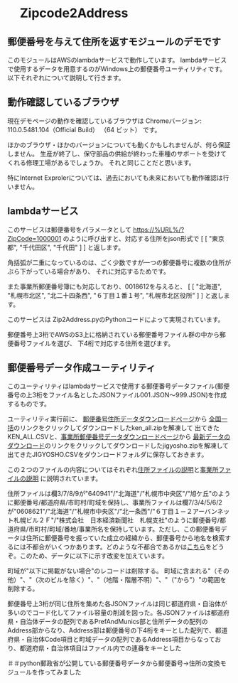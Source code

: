 # 　Zipcode2Address

## 郵便番号を与えて住所を返すモジュールのデモです

このモジュールはAWSのlambdaサービスで動作しています。
lambdaサービスで使用するデータを用意するのがWindows上の郵便番号ユーティリティです。
以下それぞれについて説明して行きます。

## 動作確認しているブラウザ

現在デモページの動作を確認しているブラウザは
Chromeバージョン: 110.0.5481.104（Official Build） （64 ビット）
です。

ほかのブラウザ・ほかのバージョンについても動くかもしれませんが、何ら保証しません。
生産が終了し、保守部品の供給が終わった車種のサポートを受けてくれる修理工場があるでしょうか。
それと同じことだと思います。

特にInternet Exprolerについては、過去においても未来においても動作確認は行いません。

## lambdaサービス

このサービスは郵便番号をパラメータとして
<https://%URL%/?ZipCode=1000001>
のように呼び出すと、対応する住所をjson形式で
[
  [
    "東京都",
    "千代田区",
    "千代田"
  ]
]
と返します。

角括弧が二重になっているのは、ごく少数ですが一つの郵便番号に複数の住所がぶら下がっている場合があり、
それに対応するためです。

また事業所郵便番号簿にも対応しており、0018612を与えると、
[
  [
    "北海道",
    "札幌市北区",
    "北二十四条西",
    "６丁目１番１号",
    "札幌市北区役所"
  ]
]
と返します。

このサービスは Zip2Address.pyのPythonコードによって実現されています。

郵便番号上3桁でAWSのS3上に格納されている郵便番号ファイル群の中から郵便番号ファイルを選び、
下4桁で対応する住所を選びます。

## 郵便番号データ作成ユーティリティ

このユーティリティはlambdaサービスで使用する郵便番号データファイル(郵便番号の上3桁をファイル名としたJSONファイル001.JSON〜999.JSON)を作成するものです。

ユーティリティ実行前に、
[郵便番号住所データダウンロードページ](https://www.post.japanpost.jp/zipcode/dl/kogaki-zip.html)から
[全国一括](https://www.post.japanpost.jp/zipcode/dl/kogaki/zip/ken_all.zip)のリンクをクリックしてダウンロードしたken_all.zipを解凍して
出てきたKEN_ALL.CSVと、[事業所郵便番号データダウンロードページ](https://www.post.japanpost.jp/zipcode/dl/jigyosyo/index-zip.html)から
[最新データのダウンロード](https://www.post.japanpost.jp/zipcode/dl/jigyosyo/zip/jigyosyo.zip)のリンクをクリックしてダウンロードしたjigyosho.zipを解凍して
出てきたJIGYOSHO.CSVをダウンロードフォルダに保存しておきます。

この２つのファイルの内容についてはそれぞれ[住所ファイルの説明](https://www.post.japanpost.jp/zipcode/dl/readme.html)と[事業所ファイルの説明](https://www.post.japanpost.jp/zipcode/dl/jigyosyo/readme.html)
に説明されています。

住所ファイルは欄3/7/8/9が"640941"/"北海道"/"札幌市中央区"/"旭ケ丘"のように郵便番号/都道府県/市町村/町域を保持し、事業所ファイルは欄7/3/4/5/6/2が"0608621"/"北海道"/"札幌市中央区"/"北一条西"/"６丁目１－２アーバンネット札幌ビル２Ｆ"/"株式会社　日本経済新聞社　札幌支社"のように郵便番号/都道府県/市町村/町域/番地/事業所名を保持しています。ただし、この郵便番号データは住所に郵便番号を振っていた成立の経緯から、郵便番号から地名を検索するには不都合がいくつかあります。どのような不都合であるかは[こちら](https://qiita.com/nanasess/items/0f0aeaa1f72f599b9142)をどうぞ。このため、データに以下に示す改変を加えています。

町域が"以下に掲載がない場合"のレコードは削除する。
町域に含まれる"（その他）"、"（次のビルを除く）"、"（地階・階層不明）"、"（"から"）"の範囲を削除する。

郵便番号上3桁が同じ住所を集めた各JSONファイルは同じ都道府県・自治体が多いのでコード化してファイル容量の削減を図った。各JSONファイルは都道府県・自治体データの配列であるPrefAndMunics部と住所データの配列のAddress部からなり、Address部は郵便番号の下4桁をキーとした配列で、都道府県・自治体Code項目と町域データの配列であるAddress項目からなっており、都道府県・自治体項目はファイル内での連番をキーとした

＃＃python郵政省が公開している郵便番号データから郵便番号→住所の変換モジュールを作ってみました
